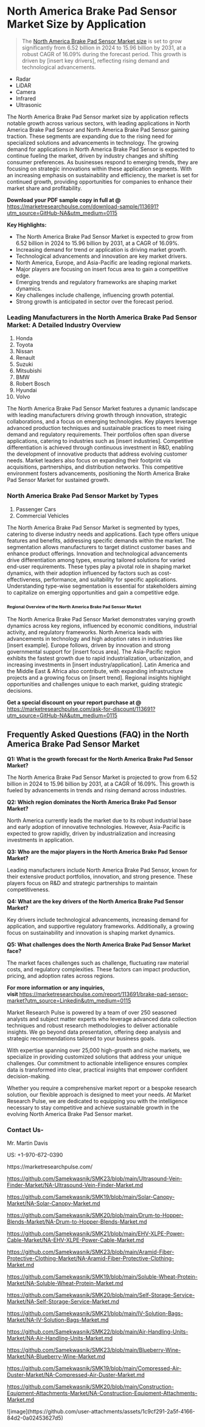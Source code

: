 <h1>North America Brake Pad Sensor Market&nbsp;Size by Application</h1><blockquote><p>The <a href="https://marketresearchpulse.com/download-sample/113691?utm_source=GitHub-NA&amp;utm_medium=0115">North America Brake Pad Sensor Market size</a> is set to grow significantly from 6.52 billion in 2024 to 15.96 billion by 2031, at a robust CAGR of 16.09% during the forecast period. This growth is driven by [insert key drivers], reflecting rising demand and technological advancements.</p></blockquote><ul><li>Radar<li> LiDAR<li> Camera<li> Infrared<li> Ultrasonic</li></ul><p>The North America Brake Pad Sensor market size by application reflects notable growth across various sectors, with leading applications in North America Brake Pad Sensor and North America Brake Pad Sensor gaining traction. These segments are expanding due to the rising need for specialized solutions and advancements in technology. The growing demand for applications in North America Brake Pad Sensor is expected to continue fueling the market, driven by industry changes and shifting consumer preferences. As businesses respond to emerging trends, they are focusing on strategic innovations within these application segments. With an increasing emphasis on sustainability and efficiency, the market is set for continued growth, providing opportunities for companies to enhance their market share and profitability.</p><p><strong>Download your PDF sample copy in full at @ </strong><a href="https://marketresearchpulse.com/download-sample/113691?utm_source=GitHub-NA&amp;utm_medium=0115">https://marketresearchpulse.com/download-sample/113691?utm_source=GitHub-NA&amp;utm_medium=0115</a></p><p><strong>Key Highlights: </strong></p><ul><li>The North America Brake Pad Sensor Market is expected to grow from 6.52 billion in 2024 to 15.96 billion by 2031, at a CAGR of 16.09%.</li><li>Increasing demand for trend or application is driving market growth.</li><li>Technological advancements and innovation are key market drivers.</li><li>North America, Europe, and Asia-Pacific are leading regional markets.</li><li>Major players are focusing on insert focus area to gain a competitive edge.</li><li>Emerging trends and regulatory frameworks are shaping market dynamics.</li><li>Key challenges include challenge, influencing growth potential.</li><li>Strong growth is anticipated in sector over the forecast period.</li></ul><h3>Leading Manufacturers in the North America Brake Pad Sensor Market: A Detailed Industry Overview</h3><ol><li>Honda</li><li>Toyota</li><li>Nissan</li><li>Renault</li><li>Suzuki</li><li>Mitsubishi</li><li>BMW</li><li>Robert Bosch</li><li>Hyundai</li><li>Volvo</li></ol><div class="flex max-w-full flex-col flex-grow"><div class="min-h-8 text-message flex w-full flex-col items-end gap-2 whitespace-normal break-words [.text-message+&amp;]:mt-5" dir="auto" data-message-author-role="assistant" data-message-id="fd8432e4-4910-450d-b182-61b7bfb0a01f" data-message-model-slug="gpt-4o"><div class="flex w-full flex-col gap-1 empty:hidden first:pt-[3px]"><div class="markdown prose w-full break-words dark:prose-invert light"><p>The North America Brake Pad Sensor Market features a dynamic landscape with leading manufacturers driving growth through innovation, strategic collaborations, and a focus on emerging technologies. Key players leverage advanced production techniques and sustainable practices to meet rising demand and regulatory requirements. Their portfolios often span diverse applications, catering to industries such as [insert industries]. Competitive differentiation is achieved through continuous investment in R&amp;D, enabling the development of innovative products that address evolving customer needs. Market leaders also focus on expanding their footprint via acquisitions, partnerships, and distribution networks. This competitive environment fosters advancements, positioning the North America Brake Pad Sensor Market for sustained growth.</p></div></div></div></div><h3>North America Brake Pad Sensor Market by Types</h3><ol><li>Passenger Cars<li> Commercial Vehicles</li></ol><div class="flex max-w-full flex-col flex-grow"><div class="min-h-8 text-message flex w-full flex-col items-end gap-2 whitespace-normal break-words [.text-message+&amp;]:mt-5" dir="auto" data-message-author-role="assistant" data-message-id="084470be-0bb7-4664-bddf-5156b4f41249" data-message-model-slug="gpt-4o-mini"><div class="flex w-full flex-col gap-1 empty:hidden first:pt-[3px]"><div class="markdown prose w-full break-words dark:prose-invert light"><p>The North America Brake Pad Sensor Market is segmented by types, catering to diverse industry needs and applications. Each type offers unique features and benefits, addressing specific demands within the market. The segmentation allows manufacturers to target distinct customer bases and enhance product offerings. Innovation and technological advancements drive differentiation among types, ensuring tailored solutions for varied end-user requirements. These types play a pivotal role in shaping market dynamics, with their adoption influenced by factors such as cost-effectiveness, performance, and suitability for specific applications. Understanding type-wise segmentation is essential for stakeholders aiming to capitalize on emerging opportunities and gain a competitive edge.</p></div></div></div></div><h3><span style="font-size: 11px;">Regional Overview of the North America Brake Pad Sensor Market</span></h3><div class="flex max-w-full flex-col flex-grow"><div class="min-h-8 text-message flex w-full flex-col items-end gap-2 whitespace-normal break-words [.text-message+&amp;]:mt-5" dir="auto" data-message-author-role="assistant" data-message-id="e9038762-ce64-4e30-91c9-9bd413514231" data-message-model-slug="gpt-4o-mini"><div class="flex w-full flex-col gap-1 empty:hidden first:pt-[3px]"><div class="markdown prose w-full break-words dark:prose-invert light"><p>The North America Brake Pad Sensor Market demonstrates varying growth dynamics across key regions, influenced by economic conditions, industrial activity, and regulatory frameworks. North America leads with advancements in technology and high adoption rates in industries like [insert example]. Europe follows, driven by innovation and strong governmental support for [insert focus area]. The Asia-Pacific region exhibits the fastest growth due to rapid industrialization, urbanization, and increasing investments in [insert industry/application]. Latin America and the Middle East &amp; Africa also contribute, with expanding infrastructure projects and a growing focus on [insert trend]. Regional insights highlight opportunities and challenges unique to each market, guiding strategic decisions.</p></div></div></div></div><p><strong>Get a special discount on your report purchase at @ </strong><a href="https://marketresearchpulse.com/ask-for-discount/113691?utm_source=GitHub-NA&amp;utm_medium=0115">https://marketresearchpulse.com/ask-for-discount/113691?utm_source=GitHub-NA&amp;utm_medium=0115</a></p><h2>Frequently Asked Questions (FAQ) in the North America Brake Pad Sensor Market</h2><p><strong>Q1: What is the growth forecast for the North America Brake Pad Sensor Market?</strong></p><p>The North America Brake Pad Sensor Market is projected to grow from 6.52 billion in 2024 to 15.96 billion by 2031, at a CAGR of 16.09%. This growth is fueled by advancements in trends and rising demand across industries.</p><p><strong>Q2: Which region dominates the North America Brake Pad Sensor Market?</strong></p><p>North America currently leads the market due to its robust industrial base and early adoption of innovative technologies. However, Asia-Pacific is expected to grow rapidly, driven by industrialization and increasing investments in application.</p><p><strong>Q3: Who are the major players in the North America Brake Pad Sensor Market?</strong></p><p>Leading manufacturers include North America Brake Pad Sensor, known for their extensive product portfolios, innovation, and strong presence. These players focus on R&amp;D and strategic partnerships to maintain competitiveness.</p><p><strong>Q4: What are the key drivers of the North America Brake Pad Sensor Market?</strong></p><p>Key drivers include technological advancements, increasing demand for application, and supportive regulatory frameworks. Additionally, a growing focus on sustainability and innovation is shaping market dynamics.</p><p><strong>Q5: What challenges does the North America Brake Pad Sensor Market face?</strong></p><p>The market faces challenges such as challenge, fluctuating raw material costs, and regulatory complexities. These factors can impact production, pricing, and adoption rates across regions.</p><p><strong>For more information or any inquiries, visit&nbsp;</strong><a href="https://marketresearchpulse.com/report/113691/brake-pad-sensor-market?utm_source=Linkedin&utm_medium=0115">https://marketresearchpulse.com/report/113691/brake-pad-sensor-market?utm_source=Linkedin&utm_medium=0115</a></p><p>Market Research Pulse is powered by a team of over 250 seasoned analysts and subject matter experts who leverage advanced data collection techniques and robust research methodologies to deliver actionable insights. We go beyond data presentation, offering deep analysis and strategic recommendations tailored to your business goals.</p><p>With expertise spanning over 25,000 high-growth and niche markets, we specialize in providing customized solutions that address your unique challenges. Our commitment to actionable intelligence ensures complex data is transformed into clear, practical insights that empower confident decision-making.</p><p>Whether you require a comprehensive market report or a bespoke research solution, our flexible approach is designed to meet your needs. At Market Research Pulse, we are dedicated to equipping you with the intelligence necessary to stay competitive and achieve sustainable growth in the evolving North America Brake Pad Sensor market.</p><h3><strong>Contact Us-</strong></h3><p>Mr. Martin Davis</p><p>US: +1-970-672-0390</p><p>https://marketresearchpulse.com/</p><p><a href="https://github.com/Samekwasnik/SMK23/blob/main/Ultrasound-Vein-Finder-Market/NA-Ultrasound-Vein-Finder-Market.md">https://github.com/Samekwasnik/SMK23/blob/main/Ultrasound-Vein-Finder-Market/NA-Ultrasound-Vein-Finder-Market.md</a></p><p><a href="https://github.com/Samekwasnik/SMK19/blob/main/Solar-Canopy-Market/NA-Solar-Canopy-Market.md">https://github.com/Samekwasnik/SMK19/blob/main/Solar-Canopy-Market/NA-Solar-Canopy-Market.md</a></p><p><a href="https://github.com/Samekwasnik/SMK20/blob/main/Drum-to-Hopper-Blends-Market/NA-Drum-to-Hopper-Blends-Market.md">https://github.com/Samekwasnik/SMK20/blob/main/Drum-to-Hopper-Blends-Market/NA-Drum-to-Hopper-Blends-Market.md</a></p><p><a href="https://github.com/Samekwasnik/SMK21/blob/main/EHV-XLPE-Power-Cable-Market/NA-EHV-XLPE-Power-Cable-Market.md">https://github.com/Samekwasnik/SMK21/blob/main/EHV-XLPE-Power-Cable-Market/NA-EHV-XLPE-Power-Cable-Market.md</a></p><p><a href="https://github.com/Samekwasnik/SMK23/blob/main/Aramid-Fiber-Protective-Clothing-Market/NA-Aramid-Fiber-Protective-Clothing-Market.md">https://github.com/Samekwasnik/SMK23/blob/main/Aramid-Fiber-Protective-Clothing-Market/NA-Aramid-Fiber-Protective-Clothing-Market.md</a></p><p><a href="https://github.com/Samekwasnik/SMK19/blob/main/Soluble-Wheat-Protein-Market/NA-Soluble-Wheat-Protein-Market.md">https://github.com/Samekwasnik/SMK19/blob/main/Soluble-Wheat-Protein-Market/NA-Soluble-Wheat-Protein-Market.md</a></p><p><a href="https://github.com/Samekwasnik/SMK20/blob/main/Self-Storage-Service-Market/NA-Self-Storage-Service-Market.md">https://github.com/Samekwasnik/SMK20/blob/main/Self-Storage-Service-Market/NA-Self-Storage-Service-Market.md</a></p><p><a href="https://github.com/Samekwasnik/SMK21/blob/main/IV-Solution-Bags-Market/NA-IV-Solution-Bags-Market.md">https://github.com/Samekwasnik/SMK21/blob/main/IV-Solution-Bags-Market/NA-IV-Solution-Bags-Market.md</a></p><p><a href="https://github.com/Samekwasnik/SMK22/blob/main/Air-Handling-Units-Market/NA-Air-Handling-Units-Market.md">https://github.com/Samekwasnik/SMK22/blob/main/Air-Handling-Units-Market/NA-Air-Handling-Units-Market.md</a></p><p><a href="https://github.com/Samekwasnik/SMK23/blob/main/Blueberry-Wine-Market/NA-Blueberry-Wine-Market.md">https://github.com/Samekwasnik/SMK23/blob/main/Blueberry-Wine-Market/NA-Blueberry-Wine-Market.md</a></p><p><a href="https://github.com/Samekwasnik/SMK19/blob/main/Compressed-Air-Duster-Market/NA-Compressed-Air-Duster-Market.md">https://github.com/Samekwasnik/SMK19/blob/main/Compressed-Air-Duster-Market/NA-Compressed-Air-Duster-Market.md</a></p><p><a href="https://github.com/Samekwasnik/SMK20/blob/main/Construction-Equipment-Attachments-Market/NA-Construction-Equipment-Attachments-Market.md">https://github.com/Samekwasnik/SMK20/blob/main/Construction-Equipment-Attachments-Market/NA-Construction-Equipment-Attachments-Market.md</a></p>
![image](https://github.com/user-attachments/assets/1c9cf291-2a5f-4166-84d2-0a02453627d5)
